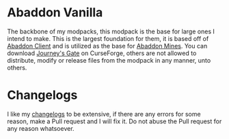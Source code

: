 # Abaddon Vanilla
The backbone of my modpacks, this modpack is the base for large ones I intend to make. This is the largest foundation for them, it is based off of [Abaddon Client](https://www.curseforge.com/minecraft/modpacks/abaddon-client) and is utilized as the base for [Abaddon Mines](https://www.curseforge.com/minecraft/modpacks/abaddon-mines).
You can download [Journey's Gate](https://www.curseforge.com/minecraft/modpacks/abaddon-vanilla) on CurseForge, others are not allowed to distribute, modify or release files from the modpack in any manner, unto others.
# Changelogs
I like my [changelogs](https://github.com/Apollonu/Abaddon-Vanilla/blob/main/CHANGELOG.md) to be extensive, if there are any errors for some reason, make a Pull request and I will fix it. Do not abuse the Pull request for any reason whatsoever.
